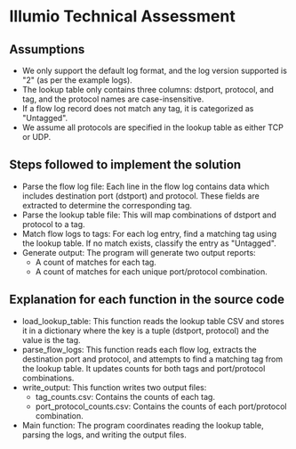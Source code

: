 # Illumio Technical Assessment

## Assumptions

- We only support the default log format, and the log version supported is "2" (as per the example logs).
- The lookup table only contains three columns: dstport, protocol, and tag, and the protocol names are case-insensitive.
- If a flow log record does not match any tag, it is categorized as "Untagged".
- We assume all protocols are specified in the lookup table as either TCP or UDP.

## Steps followed to implement the solution

- Parse the flow log file: Each line in the flow log contains data which includes destination port (dstport) and protocol. These fields are extracted to determine the corresponding tag.
- Parse the lookup table file: This will map combinations of dstport and protocol to a tag.
- Match flow logs to tags: For each log entry, find a matching tag using the lookup table. If no match exists, classify the entry as "Untagged".
- Generate output: The program will generate two output reports:
  - A count of matches for each tag.
  - A count of matches for each unique port/protocol combination.

## Explanation for each function in the source code

- load_lookup_table: This function reads the lookup table CSV and stores it in a dictionary where the key is a tuple (dstport, protocol) and the value is the tag.
- parse_flow_logs: This function reads each flow log, extracts the destination port and protocol, and attempts to find a matching tag from the lookup table. It updates counts for both tags and port/protocol combinations.
- write_output: This function writes two output files:
  - tag_counts.csv: Contains the counts of each tag.
  - port_protocol_counts.csv: Contains the counts of each port/protocol combination.
- Main function: The program coordinates reading the lookup table, parsing the logs, and writing the output files.
